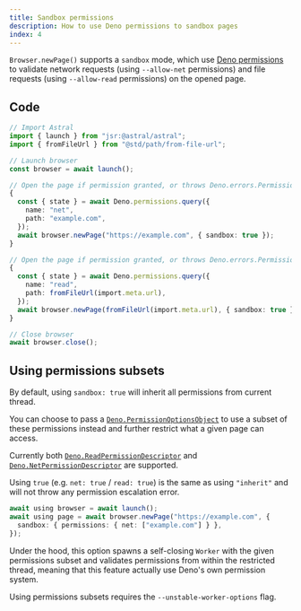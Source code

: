 ```yaml
---
title: Sandbox permissions
description: How to use Deno permissions to sandbox pages
index: 4
---
```


`Browser.newPage()` supports a `sandbox` mode, which use
[Deno permissions](https://docs.deno.com/runtime/manual/basics/permissions) to
validate network requests (using `--allow-net` permissions) and file requests
(using `--allow-read` permissions) on the opened page.

## Code

```ts
// Import Astral
import { launch } from "jsr:@astral/astral";
import { fromFileUrl } from "@std/path/from-file-url";

// Launch browser
const browser = await launch();

// Open the page if permission granted, or throws Deno.errors.PermissionDenied
{
  const { state } = await Deno.permissions.query({
    name: "net",
    path: "example.com",
  });
  await browser.newPage("https://example.com", { sandbox: true });
}

// Open the page if permission granted, or throws Deno.errors.PermissionDenied
{
  const { state } = await Deno.permissions.query({
    name: "read",
    path: fromFileUrl(import.meta.url),
  });
  await browser.newPage(fromFileUrl(import.meta.url), { sandbox: true });
}

// Close browser
await browser.close();
```

## Using permissions subsets

By default, using `sandbox: true` will inherit all permissions from current
thread.

You can choose to pass a
[`Deno.PermissionOptionsObject`](https://docs.deno.com/api/deno/~/Deno.PermissionOptionsObject)
to use a subset of these permissions instead and further restrict what a given
page can access.

Currently both
[`Deno.ReadPermissionDescriptor`](https://docs.deno.com/api/deno/~/Deno.ReadPermissionDescriptor)
and
[`Deno.NetPermissionDescriptor`](https://docs.deno.com/api/deno/~/Deno.NetPermissionDescriptor)
are supported.

Using `true` (e.g. `net: true` / `read: true`) is the same as using `"inherit"`
and will not throw any permission escalation error.

```ts
await using browser = await launch();
await using page = await browser.newPage("https://example.com", {
  sandbox: { permissions: { net: ["example.com"] } },
});
```

Under the hood, this option spawns a self-closing `Worker` with the given
permissions subset and validates permissions from within the restricted thread,
meaning that this feature actually use Deno's own permission system.

Using permissions subsets requires the `--unstable-worker-options` flag.
